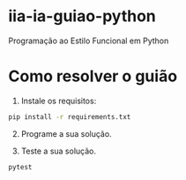 # iia-ia-guiao-python
Programação ao Estilo Funcional em Python

# Como resolver o guião

1. Instale os requisitos:
```bash
pip install -r requirements.txt
```

2. Programe a sua solução.

3. Teste a sua solução.
```bash
pytest
